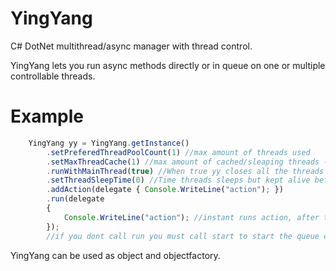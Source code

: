 # YingYang
C# DotNet multithread/async manager with thread control.

YingYang lets you run async methods directly or in queue on one or multiple controllable threads.


# Example
```javascript
	YingYang yy = YingYang.getInstance()
		.setPreferedThreadPoolCount(1) //max amount of threads used
		.setMaxThreadCache(1) //max amount of cached/sleaping threads - default value = 1 
		.runWithMainThread(true) //When true yy closes all the threads when the main thread stops - default value = true
		.setThreadSleepTime(0) //Time threads sleeps but kept alive before deconstruction - default = 0
		.addAction(delegate { Console.WriteLine("action"); })         
		.run(delegate
		{
			Console.WriteLine("action"); //instant runs action, after that runs actions in queue ( auto run can be disabled  run(code,false))
		});
		//if you dont call run you must call start to start the queue execution
```			
YingYang can be used as object and objectfactory.